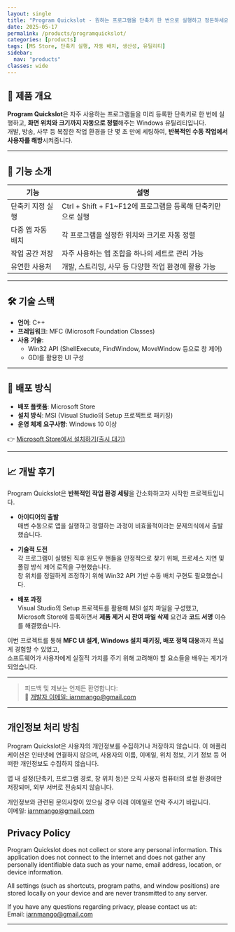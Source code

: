 ```yaml
---
layout: single
title: "Program Quickslot - 원하는 프로그램을 단축키 한 번으로 실행하고 정돈하세요!(출시 대기)"
date: 2025-05-17
permalink: /products/programquickslot/
categories: [products]
tags: [MS Store, 단축키 실행, 자동 배치, 생산성, 유틸리티]
sidebar:
  nav: "products"
classes: wide
---
```


## 🔹 제품 개요

**Program Quickslot**은 자주 사용하는 프로그램들을 미리 등록한 단축키로 한 번에 실행하고, **화면 위치와 크기까지 자동으로 정렬**해주는 Windows 유틸리티입니다.  
개발, 방송, 사무 등 복잡한 작업 환경을 단 몇 초 만에 세팅하여, **반복적인 수동 작업에서 사용자를 해방**시켜줍니다.

---

## 🔧 기능 소개

| 기능 | 설명 |
|------|------|
| 단축키 지정 실행 | Ctrl + Shift + F1~F12에 프로그램을 등록해 단축키만으로 실행 |
| 다중 앱 자동 배치 | 각 프로그램을 설정한 위치와 크기로 자동 정렬 |
| 작업 공간 저장 | 자주 사용하는 앱 조합을 하나의 세트로 관리 가능 |
| 유연한 사용처 | 개발, 스트리밍, 사무 등 다양한 작업 환경에 활용 가능 |

---

## 🛠️ 기술 스택

- **언어**: C++
- **프레임워크**: MFC (Microsoft Foundation Classes)
- **사용 기술**:
  - Win32 API (ShellExecute, FindWindow, MoveWindow 등으로 창 제어)
  - GDI를 활용한 UI 구성

---

## 🚀 배포 방식

- **배포 플랫폼**: Microsoft Store
- **설치 방식**: MSI (Visual Studio의 Setup 프로젝트로 패키징)
- **운영 체제 요구사항**: Windows 10 이상

👉 [Microsoft Store에서 설치하기(출시 대기)](-)

---

## 📈 개발 후기

Program Quickslot은 **반복적인 작업 환경 세팅**을 간소화하고자 시작한 프로젝트입니다.

- **아이디어의 출발**  
  매번 수동으로 앱을 실행하고 정렬하는 과정이 비효율적이라는 문제의식에서 출발했습니다.

- **기술적 도전**  
  각 프로그램이 실행된 직후 윈도우 핸들을 안정적으로 찾기 위해, 프로세스 지연 및 폴링 방식 제어 로직을 구현했습니다.  
  창 위치를 정밀하게 조정하기 위해 Win32 API 기반 수동 배치 구현도 필요했습니다.

- **배포 과정**  
  Visual Studio의 Setup 프로젝트를 활용해 MSI 설치 파일을 구성했고,  
  Microsoft Store에 등록하면서 **제품 제거 시 잔여 파일 삭제** 요건과 **코드 서명** 이슈를 해결했습니다.

이번 프로젝트를 통해 **MFC UI 설계, Windows 설치 패키징, 배포 정책 대응**까지 폭넓게 경험할 수 있었고,  
소프트웨어가 사용자에게 실질적 가치를 주기 위해 고려해야 할 요소들을 배우는 계기가 되었습니다.

---

> 피드백 및 제보는 언제든 환영합니다:  
📮 [개발자 이메일: iarnmango@gmail.com](mailto://iarnmango@gmail.com)

---

## 개인정보 처리 방침

Program Quickslot은 사용자의 개인정보를 수집하거나 저장하지 않습니다.
이 애플리케이션은 인터넷에 연결하지 않으며, 사용자의 이름, 이메일, 위치 정보, 기기 정보 등 어떠한 개인정보도 수집하지 않습니다.

앱 내 설정(단축키, 프로그램 경로, 창 위치 등)은 오직 사용자 컴퓨터의 로컬 환경에만 저장되며, 외부 서버로 전송되지 않습니다.

개인정보와 관련된 문의사항이 있으실 경우 아래 이메일로 연락 주시기 바랍니다.  
이메일: iarnmango@gmail.com

## Privacy Policy

Program Quickslot does not collect or store any personal information.
This application does not connect to the internet and does not gather any personally identifiable data such as your name, email address, location, or device information.

All settings (such as shortcuts, program paths, and window positions) are stored locally on your device and are never transmitted to any server.

If you have any questions regarding privacy, please contact us at:  
Email: iarnmango@gmail.com

---
